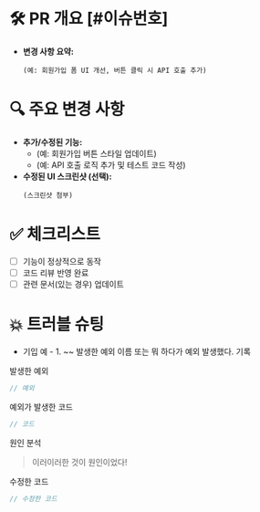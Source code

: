 # 🛠️ **PR 개요** [#이슈번호]

<!-- 해당 Pull Request와 관련된 Issue를 적습니다. -->
<!-- 기입 예 -->
<!-- * #{이슈번호} -->

- **변경 사항 요약:**
  ```
  (예: 회원가입 폼 UI 개선, 버튼 클릭 시 API 호출 추가)
  ```

# 🔍 **주요 변경 사항**

- **추가/수정된 기능:**
  - (예: 회원가입 버튼 스타일 업데이트)
  - (예: API 호출 로직 추가 및 테스트 코드 작성)
- **수정된 UI 스크린샷 (선택):**
  ```
  (스크린샷 첨부)
  ```

# ✅ **체크리스트**

- [ ] 기능이 정상적으로 동작
- [ ] 코드 리뷰 반영 완료
- [ ] 관련 문서(있는 경우) 업데이트

# 💥 트러블 슈팅

<!-- 있었던 오류나 발생했던 예외에 대해서 기록해 보세요 -->
<!-- 다음은 예시입니다. 자유롭게 기록해 주세요. -->
<!-- 없다면 지워주세요. -->

- 기입 예 - 1. ~~ 발생한 예외 이름 또는 뭐 하다가 예외 발생했다. 기록

발생한 예외

```java
// 예외
```

예외가 발생한 코드

```jsx
// 코드
```

원인 분석

> 이러이러한 것이 원인이었다!

수정한 코드

```jsx
// 수정한 코드
```
